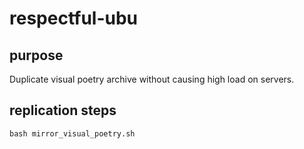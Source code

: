 # respectful-ubu

## purpose
Duplicate visual poetry archive without causing high load on servers.

## replication steps
`bash mirror_visual_poetry.sh`